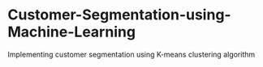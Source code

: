 # Customer-Segmentation-using-Machine-Learning
Implementing customer segmentation using K-means clustering algorithm 
